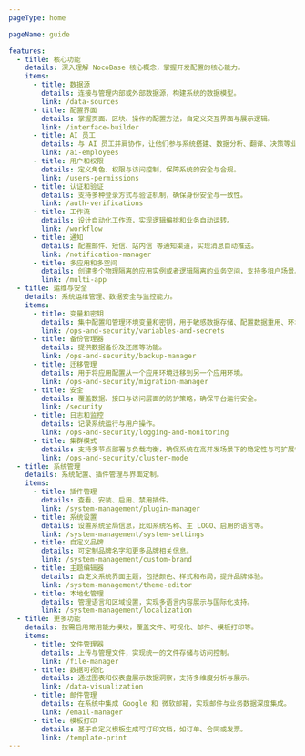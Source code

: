 ```yaml
---
pageType: home

pageName: guide

features:
  - title: 核心功能
    details: 深入理解 NocoBase 核心概念，掌握开发配置的核心能力。
    items:
      - title: 数据源
        details: 连接与管理内部或外部数据源，构建系统的数据模型。
        link: /data-sources
      - title: 配置界面
        details: 掌握页面、区块、操作的配置方法，自定义交互界面与展示逻辑。
        link: /interface-builder
      - title: AI 员工
        details: 与 AI 员工并肩协作，让他们参与系统搭建、数据分析、翻译、决策等业务场景。
        link: /ai-employees
      - title: 用户和权限
        details: 定义角色、权限与访问控制，保障系统的安全与合规。
        link: /users-permissions
      - title: 认证和验证
        details: 支持多种登录方式与验证机制，确保身份安全与一致性。
        link: /auth-verifications
      - title: 工作流
        details: 设计自动化工作流，实现逻辑编排和业务自动运转。
        link: /workflow
      - title: 通知
        details: 配置邮件、短信、站内信 等通知渠道，实现消息自动推送。
        link: /notification-manager
      - title: 多应用和多空间
        details: 创建多个物理隔离的应用实例或者逻辑隔离的业务空间，支持多租户场景。
        link: /multi-app
  - title: 运维与安全
    details: 系统运维管理、数据安全与监控能力。
    items:
      - title: 变量和密钥
        details: 集中配置和管理环境变量和密钥，用于敏感数据存储、配置数据重用、环境配置隔离等。
        link: /ops-and-security/variables-and-secrets
      - title: 备份管理器
        details: 提供数据备份及还原等功能。
        link: /ops-and-security/backup-manager
      - title: 迁移管理
        details: 用于将应用配置从一个应用环境迁移到另一个应用环境。
        link: /ops-and-security/migration-manager
      - title: 安全
        details: 覆盖数据、接口与访问层面的防护策略，确保平台运行安全。
        link: /security
      - title: 日志和监控
        details: 记录系统运行与用户操作。
        link: /ops-and-security/logging-and-monitoring
      - title: 集群模式
        details: 支持多节点部署与负载均衡，确保系统在高并发场景下的稳定性与可扩展性。
        link: /ops-and-security/cluster-mode
  - title: 系统管理
    details: 系统配置、插件管理与界面定制。
    items:
      - title: 插件管理
        details: 查看、安装、启用、禁用插件。
        link: /system-management/plugin-manager
      - title: 系统设置
        details: 设置系统全局信息，比如系统名称、主 LOGO、启用的语言等。
        link: /system-management/system-settings
      - title: 自定义品牌
        details: 可定制品牌名字和更多品牌相关信息。
        link: /system-management/custom-brand
      - title: 主题编辑器
        details: 自定义系统界面主题，包括颜色、样式和布局，提升品牌体验。
        link: /system-management/theme-editor
      - title: 本地化管理
        details: 管理语言和区域设置，实现多语言内容展示与国际化支持。
        link: /system-management/localization
  - title: 更多功能
    details: 按需启用常用能力模块，覆盖文件、可视化、邮件、模板打印等。
    items:
      - title: 文件管理器
        details: 上传与管理文件，实现统一的文件存储与访问控制。
        link: /file-manager
      - title: 数据可视化
        details: 通过图表和仪表盘展示数据洞察，支持多维度分析与展示。
        link: /data-visualization
      - title: 邮件管理
        details: 在系统中集成 Google 和 微软邮箱，实现邮件与业务数据深度集成。
        link: /email-manager
      - title: 模板打印
        details: 基于自定义模板生成可打印文档，如订单、合同或发票。
        link: /template-print
---
```

